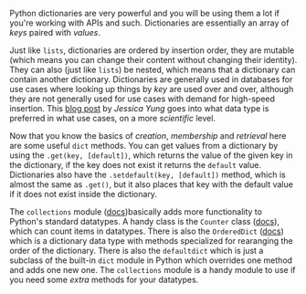 Python dictionaries are very powerful and you will be using them a lot if you're working with APIs and such. Dictionaries are essentially an array of _keys_ paired with _values_.

Just like `lists`, dictionaries are ordered by insertion order, they are mutable (which means you can change their content without changing their identity). They can also (just like `lists`) be nested, which means that a dictionary can contain another dictionary. Dictionaries are generally used in databases for use cases where looking up things by _key_ are used over and over, although they are not generally used for use cases with demand for high-speed insertion. This [blog post][listsvdicts] by _Jessica Yung_ goes into what data type is preferred in what use cases, on a more _scientific_ level.

Now that you know the basics of _creation_, _membership_ and _retrieval_ here are some useful `dict` methods. You can get values from a dictionary by using the `.get(key, [default])`, which returns the value of the given key in the dictionary, if the key does not exist it returns the `default` value. Dictionaries also have the `.setdefault(key, [default])` method, which is almost the same as `.get()`, but it also places that key with the default value if it does not exist inside the dictionary.

The `collections` module ([docs][collections-docs])basically adds more functionality to Python's standard datatypes. A handy class is the `Counter` class ([docs][counter-dicts]), which can count items in datatypes. There is also the `OrderedDict` ([docs][ordered-dicts-docs]) which is a dictionary data type with methods specialized for rearanging the order of the dictionary. There is also the `defaultdict` which is just a subclass of the built-in `dict` module in Python which overrides one method and adds one new one. The `collections` module is a handy module to use if you need some _extra_ methods for your datatypes.

[listsvdicts]: https://www.jessicayung.com/python-lists-vs-dictionaries-the-space-time-tradeoff/
[collections-docs]: https://docs.python.org/3/library/collections.html
[counter-dicts]: https://docs.python.org/3/library/collections.html#collections.Counter
[ordered-dicts-docs]: https://docs.python.org/3/library/collections.html#collections.OrderedDict
